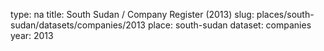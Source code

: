 type: na
title: South Sudan / Company Register (2013)
slug: places/south-sudan/datasets/companies/2013
place: south-sudan
dataset: companies
year: 2013
